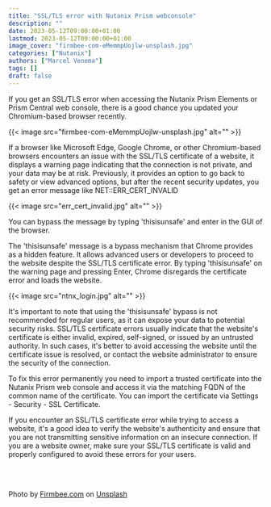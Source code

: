 ```yaml
---
title: "SSL/TLS error with Nutanix Prism webconsole"
description: ""
date: 2023-05-12T09:00:00+01:00 
lastmod: 2023-05-12T09:00:00+01:00 
image_cover: "firmbee-com-eMemmpUojlw-unsplash.jpg"
categories: ["Nutanix"]
authors: ["Marcel Venema"] 
tags: []
draft: false
---
```


If you get an SSL/TLS error when accessing the Nutanix Prism Elements or  Prism Central web console, there is a good chance you updated your Chromium-based browser recently.

<!--more-->

{{< image src="firmbee-com-eMemmpUojlw-unsplash.jpg" alt="" >}}

If a browser like Microsoft Edge, Google Chrome, or other Chromium-based browsers encounters an issue with the SSL/TLS certificate of a website, it displays a warning page indicating that the connection is not private, and your data may be at risk. Previously, it provides an option to go back to safety or view advanced options, but after the recent security updates, you get an error message like NET::ERR_CERT_INVALID

{{< image src="err_cert_invalid.jpg" alt="" >}}

You can bypass the message by typing 'thisisunsafe' and enter in the GUI of the browser. 

The 'thisisunsafe' message is a bypass mechanism that Chrome provides as a hidden feature. It allows advanced users or developers to proceed to the website despite the SSL/TLS certificate error. By typing 'thisisunsafe' on the warning page and pressing Enter, Chrome disregards the certificate error and loads the website.

{{< image src="ntnx_login.jpg" alt="" >}}

It's important to note that using the 'thisisunsafe' bypass is not recommended for regular users, as it can expose your data to potential security risks. SSL/TLS certificate errors usually indicate that the website's certificate is either invalid, expired, self-signed, or issued by an untrusted authority. In such cases, it's better to avoid accessing the website until the certificate issue is resolved, or contact the website administrator to ensure the security of the connection.

To fix this error permanently you need to import a trusted certificate into the Nutanix Prism web console and access it via the matching FQDN of the common name of the certificate. You can import the certificate via Settings - Security - SSL Certificate.

If you encounter an SSL/TLS certificate error while trying to access a website, it's a good idea to verify the website's authenticity and ensure that you are not transmitting sensitive information on an insecure connection. If you are a website owner, make sure your SSL/TLS certificate is valid and properly configured to avoid these errors for your users.   

&nbsp;  
&nbsp;

Photo by <a href="https://unsplash.com/@firmbee?utm_content=creditCopyText&utm_medium=referral&utm_source=unsplash">Firmbee.com</a> on <a href="https://unsplash.com/photos/person-using-black-laptop-computer-eMemmpUojlw?utm_content=creditCopyText&utm_medium=referral&utm_source=unsplash">Unsplash</a>
